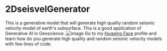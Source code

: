 # 2DseisvelGenerator
This is a generative model that will generate high quality random seismic velocity model of earth's subsurface. This is a good application of Generative AI in Geoscience.
![image](https://github.com/user-attachments/assets/ef5b5e06-d513-4d25-a569-07d494787e79)
Go to my [Hugging Face](https://huggingface.co/kankur0007/2DseisvelGenerator) profile and learn how do you generate high quality and random seismic velocity models with few lines of code.


